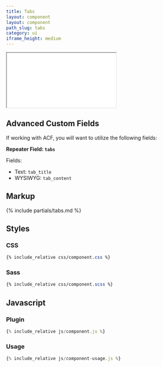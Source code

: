 ```yaml
---
title: Tabs
layout: component
layout: component
path_slug: tabs
category: ui
iframe_height: medium
---
```


<iframe {% if page.iframe_height %}class="h-{{ page.iframe_height }}"{% endif %} src="{{ site.baseurl }}/component/{{ page.path_slug }}/example.html"></iframe>

## Advanced Custom Fields
If working with ACF, you will want to utilize the following fields:

**Repeater Field: `tabs`**

Fields:
* Text: `tab_title`
* WYSIWYG: `tab_content`

## Markup

{% include partials/tabs.md %}

## Styles

### CSS
```css
{% include_relative css/component.css %}
```

### Sass
```scss
{% include_relative css/component.scss %}
```

## Javascript
### Plugin
```js
{% include_relative js/component.js %}
```
### Usage
```js
{% include_relative js/component-usage.js %}
```